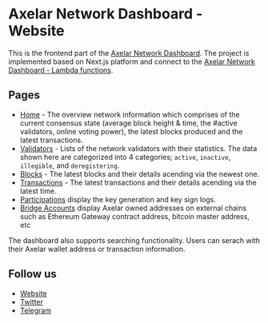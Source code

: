# Axelar Network Dashboard - Website

This is the frontend part of the [Axelar Network Dashboard](https://testnet.axelarscan.io). The project is implemented based on Next.js platform and connect to the [Axelar Network Dashboard - Lambda functions](https://github.com/CoinHippo-Labs/axelar-network-dashboard-lambda).

## Pages
- [Home](https://testnet.axelarscan.io) - The overview network information which comprises of the current consensus state (average block height & time, the #active validators, online voting power), the latest blocks produced and the latest transactions.
- [Validators](https://testnet.axelarscan.io/validators) - Lists of the network validators with their statistics. The data shown here are categorized into 4 categories; `active`, `inactive`, `illegible`, and `deregistering`.  
- [Blocks](https://testnet.axelarscan.io/blocks) - The latest blocks and their details acending via the newest one. 
- [Transactions](https://testnet.axelarscan.io/transactions) - The latest transactions and their details acending via the latest time. 
- [Participations](https://testnet.axelarscan.io/participations) display the key generation and key sign logs.
- [Bridge Accounts](https://testnet.axelarscan.io/bridge-accounts) display Axelar owned addresses on external chains such as Ethereum Gateway contract address, bitcoin master address, etc

The dashboard also supports searching functionality. Users can serach with their Axelar wallet address or transaction information.

## Follow us
- [Website](https://coinhippo.io)
- [Twitter](https://twitter.com/coinhippoHQ)
- [Telegram](https://t.me/CoinHippoChannel)
